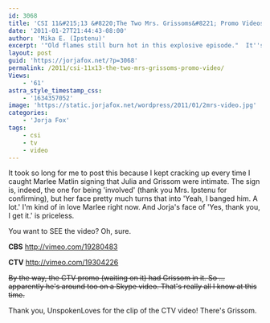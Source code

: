```yaml
---
id: 3068
title: 'CSI 11&#215;13 &#8220;The Two Mrs. Grissoms&#8221; Promo Videos'
date: '2011-01-27T21:44:43-08:00'
author: 'Mika E. (Ipstenu)'
excerpt: '"Old flames still burn hot in this explosive episode."  It''s the ex-lover and the mother-in-law versus the wife next Thursday!  Oh and a husband.  Yes, I said it, Grissom''s back.'
layout: post
guid: 'https://jorjafox.net/?p=3068'
permalink: /2011/csi-11x13-the-two-mrs-grissoms-promo-video/
Views:
    - '61'
astra_style_timestamp_css:
    - '1634357052'
image: 'https://static.jorjafox.net/wordpress/2011/01/2mrs-video.jpg'
categories:
    - 'Jorja Fox'
tags:
    - csi
    - tv
    - video
---
```


It took so long for me to post this because I kept cracking up every time I caught Marlee Matlin signing that Julia and Grissom were intimate.  The sign is, indeed, the one for being 'involved' (thank you Mrs. Ipstenu for confirming), but her face pretty much turns that into 'Yeah, I banged him. A lot.' I'm kind of in love Marlee right now.  And Jorja's face of 'Yes, thank you, I get it.' is priceless.

You want to SEE the video?  Oh, sure.

<strong>CBS</strong>
http://vimeo.com/19280483

<strong>CTV</strong>
http://vimeo.com/19304226

<del datetime="2011-01-28T13:24:34+00:00">By the way, the CTV promo (waiting on it) had Grissom in it. So ... apparently he's around too on a Skype video. That's really all I know at this time.</del>

Thank you, UnspokenLoves for the clip of the CTV video! There's Grissom.